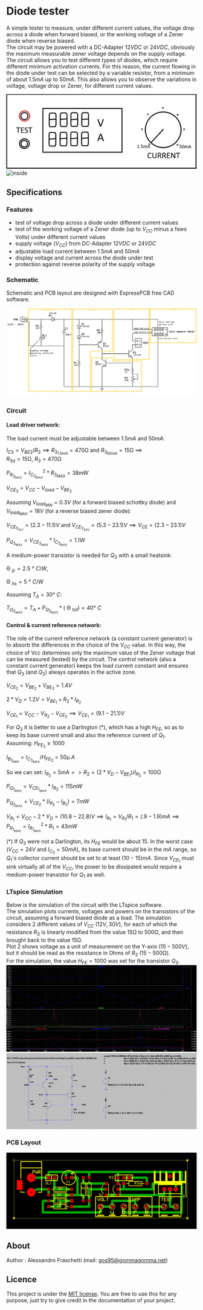 # Diode tester
A simple tester to measure, under different current values, the voltage drop across a diode when forward biased, or the working voltage of a Zener diode when reverse biased.<br/>
The circuit may be powered with a DC-Adapter $12VDC$ or $24VDC$, obviously the maximum measurable zener voltage depends on the supply voltage.<br/>
The circuit allows you to test different types of diodes, which require different minimum activation currents. For this reason, the current flowing in the diode under test can be selected by a variable resistor, from a minimum of about $1.5mA$ up to $50mA$. This also allows you to observe the variations in voltage, voltage drop or Zener, for different current values.

![overview](resources/diode-tester_overview.jpg)
![inside](resources/diode-tester_inside.jpg)


## Specifications

### Features
- test of voltage drop across a diode under different current values
- test of the working voltage of a Zener diode (up to $V_{CC}$ minus a fews Volts) under different current values
- supply voltage ($V_{CC}$) from DC-Adapter $12VDC$ or $24VDC$
- adjustable load current between $1.5mA$ and $50mA$
- display voltage and current across the diode under test
- protection against reverse polarity of the supply voltage


### Schematic
Schematic and PCB layout are designed with ExpressPCB free CAD software.

![board-schematic](resources/diode-tester_sch.jpg)


### Circuit
#### Load driver network:
The load current must be adjustable between $1.5mA$ and $50mA$:

$I_{C3} = V_{BE2}/R_3 \implies R_{3_{1.5mA}} = 470$&Omega; and $R_{3_{50mA}} = 15$&Omega; $\implies$  
$R_{3a} = 15$&Omega;, $R_3 = 470$&Omega;

$P_{R_{3_{MAX}}} = I_{C_{3_{MAX}}}^2 * R_{3_{MAX}} = 38mW$


$V_{CE_3} = V_{CC} - V_{load} - V_{BE_2}$

Assuming $V_{load_{MIN}} = 0.3V$ (for a forward biased schottky diode) and $V_{load_{MAX}} = 18V$ (for a reverse biased zener diode):

$V_{CE_{3_{12V}}} = (2.3 - 11.1)V$ and $V_{CE_{3_{24V}}} = (5.3 - 23.1)V \implies V_{CE} = (2.3 - 23.1)V$

$P_{Q_{3_{MAX}}} = V_{CE_{3_{MAX}}} * I_{C_{3_{MAX}}} = 1.1W$

A medium-power transistor is needed for $Q_3$ with a small heatsink:

&Theta; $_{jc} = 2.5$ &deg; $C/W$,

&Theta; $_{hs} = 5$ &deg; $C/W$

Assuming $T_A = 30$&deg; $C$:

$T_{Q_{3_{MAX}}} = T_A + P_{Q_{3_{MAX}}}*($ &Theta; $_{tot}) = 40$&deg; $C$


#### Control & current reference network:
The role of the current reference network (a constant current generator) is to absorb the differences in the choice of the $V_{CC}$ value. In this way, the choice of Vcc determines only the maximum value of the Zener voltage that can be measured (tested) by the circuit. The control network (also a constant current generator) keeps the load current constant and ensures that $Q_3$ (and $Q_2$) always operates in the active zone.

$V_{CE_2} = V_{BE_2} + V_{BE_3} = 1.4V$

$2*V_D = 1.2V = V_{BE_1} + R_2 * I_{R_2}$


$V_{CE_1} = V_{CC} - V_{R_2} - V_{CE_2} \implies V_{CE_1} = (9.1 - 21.1)V$

For $Q_3$ it is better to use a Darlington (*), which has a high $H_{FE}$, so as to keep its base current small and also the reference current of $Q_1$.<br/>
Assuming: $H_{FE_3} \geq 1000$

$I_{B_{3_{MIN}}} = I_{C_{3_{MAX}}}/H_{FE_3} = 50$&micro; $A$

So we can set: $I_{R_2} = 5mA => R_2 = (2*V_D - V_{BE_1})/I_{R_2} = 100$&Omega;

$P_{Q_{1_{MAX}}} = V_{CE_{1_{MAX}}} * I_{R_2} = 115mW$

$P_{Q_{2_{MAX}}} = V_{CE_2} * (I_{R_2} - I_{B_3}) = 7mW$

$V_{R_1} = V_{CC} - 2* V_D = (10.8 - 22.8)V \implies I_{R_1} = V_{R_1}/R_1 = (.9 - 1.9)mA \implies P_{R_{1_{MAX}}} = I_{R_{1_{MAX}}}^2*R_1 = 43mW$

(*) If $Q_3$ were not a Darlington, its $H_{FE}$ would be about $15$. In the worst case ($V_{CC}=24V$ and $I_{C_{3}}=50mA$), its base current should be in the $mA$ range, so $Q_1$'s collector current should be set to at least $(10-15)mA$. Since $V_{CE_1}$ must sink virtually all of the $V_{CC}$, the power to be dissipated would require a medium-power transistor for $Q_1$ as well.


### LTspice Simulation
Below is the simulation of the circuit with the LTspice software.<br/>
The simulation plots currents, voltages and powers on the transistors of the circuit, assuming a forward biased diode as a load. The simulation considers 2 different values ​​of $V_{CC}$ $(12V, 30V)$, for each of which the resistance $R_3$ is linearly modified from the value $15$&Omega; to $500$&Omega;, and then brought back to the value $15$&Omega;.<br/>
Plot 2 shows voltage as a unit of measurement on the Y-axis $(15-500V)$, but it should be read as the resistance in Ohms of $R_3$ $(15-500$&Omega;$)$.<br/>
For the simulation, the value $H_{FE}=1000$ was set for the transistor $Q_3$.
![plot](resources/ltspice-plot.jpg)
![schematic](resources/ltspice-schematic.jpg)
<br> 


### PCB Layout
![board-pcb](resources/diode-tester_pcb.jpg)


## About
Author : Alessandro Fraschetti (mail: [gos95@gommagomma.net](mailto:gos95@gommagomma.net))


## Licence
This project is under the [MIT license](LICENSE).
You are free to use this for any purpose, just try to give credit in the documentation of your project.
